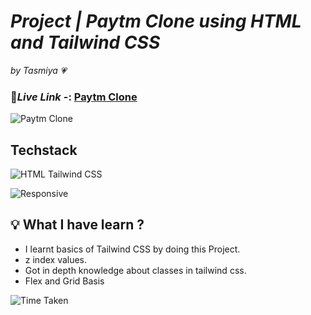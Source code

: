 # _Project | Paytm Clone using HTML and Tailwind CSS_

_by Tasmiya 💗_

### 🔗*Live Link* -: [Paytm Clone]()

![Paytm Clone](paytm-clone.png)

## Techstack

![HTML Tailwind CSS](https://img.shields.io/badge/HTML-Tailwind%20CSS-green)

![Responsive](https://img.shields.io/badge/Responsive-Yes-orange)

## 💡 What I have learn ?

- I learnt basics of Tailwind CSS by doing this Project.
- z index values.
- Got in depth knowledge about classes in tailwind css.
- Flex and Grid Basis

![Time Taken](https://img.shields.io/badge/Time%20Taken-8%20Hours-green)
